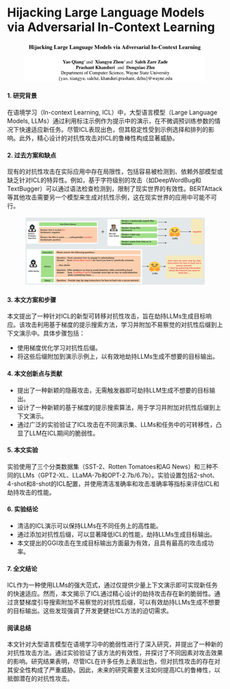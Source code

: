 # Hijacking Large Language Models via Adversarial In-Context Learning

<figure><img src="../.gitbook/assets/image (8).png" alt=""><figcaption></figcaption></figure>



#### 1. 研究背景

在语境学习（In-context Learning, ICL）中，大型语言模型（Large Language Models, LLMs）通过利用标注示例作为提示中的演示，在不微调预训练参数的情况下快速适应新任务。尽管ICL表现出色，但其稳定性受到示例选择和排列的影响。此外，精心设计的对抗性攻击对ICL的鲁棒性构成显著威胁。

#### 2. 过去方案和缺点

现有的对抗性攻击在实际应用中存在局限性，包括容易被检测到、依赖外部模型或缺乏针对ICL的特异性。例如，基于字符级别的攻击（如DeepWordBug和TextBugger）可以通过语法检查检测到，限制了现实世界的有效性。BERTAttack等其他攻击需要另一个模型来生成对抗性示例，这在现实世界的应用中可能不可行。

<figure><img src="../.gitbook/assets/image (9).png" alt=""><figcaption></figcaption></figure>

#### 3. 本文方案和步骤

本文提出了一种针对ICL的新型可转移对抗性攻击，旨在劫持LLMs生成目标响应。该攻击利用基于梯度的提示搜索方法，学习并附加不易察觉的对抗性后缀到上下文演示中。具体步骤包括：

* 使用梯度优化学习对抗性后缀。
* 将这些后缀附加到演示示例上，以有效地劫持LLMs生成不想要的目标输出。

#### 4. 本文创新点与贡献

* 提出了一种新颖的隐蔽攻击，无需触发器即可劫持LLM生成不想要的目标输出。
* 设计了一种新颖的基于梯度的提示搜索算法，用于学习并附加对抗性后缀到上下文演示。
* 通过广泛的实验验证了ICL攻击在不同演示集、LLMs和任务中的可转移性，凸显了LLM在ICL期间的脆弱性。

#### 5. 本文实验

实验使用了三个分类数据集（SST-2、Rotten Tomatoes和AG News）和三种不同的LLMs（GPT2-XL、LLaMA-7b和OPT-2.7b/6.7b）。实验设置包括2-shot、4-shot和8-shot的ICL配置，并使用清洁准确率和攻击准确率等指标来评估ICL和劫持攻击的性能。

#### 6. 实验结论

* 清洁的ICL演示可以保持LLMs在不同任务上的高性能。
* 通过添加对抗性后缀，可以显著降低ICL的性能，劫持LLMs生成目标输出。
* 本文提出的GGI攻击在生成目标输出方面最为有效，且具有最高的攻击成功率。

#### 7. 全文结论

ICL作为一种使用LLMs的强大范式，通过仅提供少量上下文演示即可实现新任务的快速适应。然而，本文揭示了ICL通过精心设计的劫持攻击存在新的脆弱性。通过贪婪梯度引导搜索附加不易察觉的对抗性后缀，可以有效劫持LLMs生成不想要的目标输出。这些发现强调了开发更健壮ICL方法的迫切需求。

#### 阅读总结

本文针对大型语言模型在语境学习中的脆弱性进行了深入研究，并提出了一种新的对抗性攻击方法。通过实验验证了该方法的有效性，并探讨了不同因素对攻击效果的影响。研究结果表明，尽管ICL在许多任务上表现出色，但对抗性攻击的存在对其安全性构成了严重威胁。因此，未来的研究需要关注如何提高ICL的鲁棒性，以抵御潜在的对抗性攻击。
